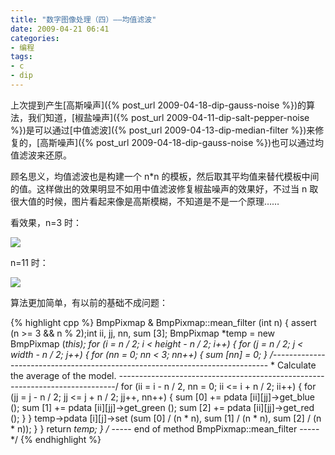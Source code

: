 ```yaml
---
title: "数字图像处理（四）——均值滤波"
date: 2009-04-21 06:41
categories:
- 编程
tags:
- c
- dip
---
```


上次提到产生[高斯噪声]({% post_url 2009-04-18-dip-gauss-noise %})的算法，我们知道，[椒盐噪声]({% post_url 2009-04-11-dip-salt-pepper-noise %})是可以通过[中值滤波]({% post_url 2009-04-13-dip-median-filter %})来修复的，[高斯噪声]({% post_url 2009-04-18-dip-gauss-noise %})也可以通过均值滤波来还原。

顾名思义，均值滤波也是构建一个 n\*n
的模板，然后取其平均值来替代模板中间的值。这样做出的效果明显不如用中值滤波修复椒盐噪声的效果好，不过当
n 取很大值的时候，图片看起来像是高斯模糊，不知道是不是一个原理……

看效果，n=3 时：

![](http://lh5.ggpht.com/_6pI9N0iQzXE/Se1skW3GcuI/AAAAAAAAALI/7bDHHe9K-0E/gauss3.jpg?imgmax=800)

n=11 时：

![](http://lh4.ggpht.com/_6pI9N0iQzXE/Se1sxMDGVBI/AAAAAAAAALQ/OMjpJfV6uQk/gauss11.jpg?imgmax=800)

算法更加简单，有以前的基础不成问题：

{% highlight cpp %}
BmpPixmap & BmpPixmap::mean_filter (int n)
{
    assert (n >= 3 && n % 2);int ii, jj, nn, sum [3];
    BmpPixmap *temp = new BmpPixmap (*this);
    for (i = n / 2; i < height - n / 2; i++) {
        for (j = n / 2; j < width - n / 2; j++) {
            for (nn = 0; nn < 3; nn++) {
                sum [nn] = 0;
            }
            /*-----------------------------------------------------------------------------
             *  Calculate the average of the model.
             *-----------------------------------------------------------------------------*/
            for (ii = i - n / 2, nn = 0; ii <= i + n / 2; ii++) {
                for (jj = j - n / 2; jj <= j + n / 2; jj++, nn++) {
                    sum [0] += pdata [ii][jj]->get_blue ();
                    sum [1] += pdata [ii][jj]->get_green ();
                    sum [2] += pdata [ii][jj]->get_red ();
                }
            }
            temp->pdata [i][j]->set (sum [0] / (n * n), sum [1] / (n * n), sum [2] / (n * n));
        }
    }
    return *temp;
}  /* -----  end of method BmpPixmap::mean_filter  ----- */
{% endhighlight %}
